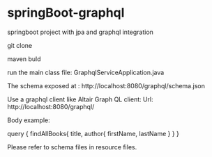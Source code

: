# springBoot-graphql
springboot project with jpa and graphql integration

git clone <repo>
  
maven buld

run the main class file: GraphqlServiceApplication.java

The schema exposed at : http://localhost:8080/graphql/schema.json

Use a graphql client like Altair Graph QL client: Url: http://localhost:8080/graphql/

Body example:

query {
    findAllBooks{
      title,
      author{
        firstName,
        lastName
      }
    }
}

Please refer to schema files in resource files.
